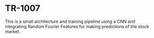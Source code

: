 # TR-1007

This is a small architecture and training pipeline using a CNN and integrating Random Fourier Features for making predictions of the stock market.
